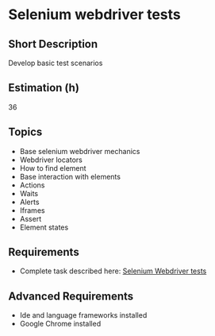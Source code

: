 # Selenium webdriver tests

## Short Description

Develop basic test scenarios

## Estimation (h)

36

## Topics

* Base selenium webdriver mechanics
* Webdriver locators
* How to find element
* Base interaction with elements
* Actions
* Waits
* Alerts
* Iframes
* Assert
* Element states

## Requirements

* Complete task described here: [Selenium Webdriver tests](./assets/selenium-webdriver-task.docx)

## Advanced Requirements

* Ide and language frameworks installed
* Google Chrome installed
